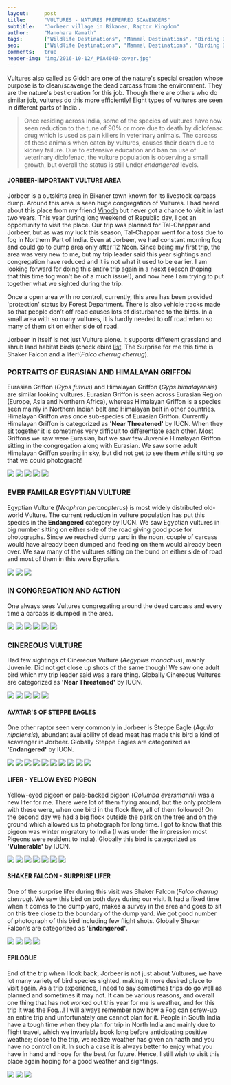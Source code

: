 ```yaml
---
layout:     post
title:      "VULTURES - NATURES PREFERRED SCAVENGERS"
subtitle:   "Jorbeer village in Bikaner, Raptor Kingdom"
author:     "Manohara Kamath"
tags:       ["Wildlife Destinations", "Mammal Destinations", "Birding Destinations", "Raptors"]
seo:		["Wildlife Destinations", "Mammal Destinations", "Birding Destinations", "Raptors"]
comments:   true
header-img: "img/2016-10-12/_P6A4040-cover.jpg"
---
```



<p>
Vultures also called as Giddh are one of the nature's special creation whose purpose is to clean/scavenge the dead carcass from the environment. They are the nature's best creation for this job. Though there are others who do similar job, vultures do this more efficiently! Eight types of vultures are seen in different parts of India . 
</p>

<blockquote>
Once residing across India, some of the species of vultures have now seen reduction to the tune of 90% or more due to death by diclofenac drug which is used as pain killers in veterinary animals. The carcass of these animals when eaten by vultures, causes their death due to kidney failure. Due to extensive education and ban on use of veterinary diclofenac, the vulture population is observing a small growth, but overall the status is still under <em>endangered</em> levels.
</blockquote>

<h4>
JORBEER-IMPORTANT VULTURE AREA
</h4>

<p>
Jorbeer is a outskirts area in Bikaner town known for its livestock carcass dump. Around this area is seen huge congregation of Vultures. I had heard about this place from my friend <a href="http://recitals.wilderhood.com/authors/Vinodh%20Ve/" target="_blank">Vinodh</a> but never got a chance to visit in last two years. This year during long weekend of Republic day, I got an opportunity to visit the place. Our trip was planned for Tal-Chappar and Jorbeer, but as was my luck this season, Tal-Chappar went for a toss due to fog in Northern Part of India. Even at Jorbeer, we had constant morning fog and could go to dump area only after 12 Noon. Since being my first trip, the area was very new to me, but my trip leader said this year sightings and congregation have reduced and it is not what it used to be earlier. I am looking forward for doing this entire trip again in a nesxt season (hoping that this time fog won't be of a much issue!), and now here I am trying to put together what we sighted during the trip.
</p>

<p>
Once a open area with no control, currently, this area has been provided 'protection' status by Forest Department. There is also vehicle tracks made so that people don’t off road causes lots of disturbance to the birds. In a small area with so many vultures, it is hardly needed to off road when so many of them sit on either side of road.
</p>

<p>
Jorbeer in itself is not just Vulture alone. It supports different grassland and shrub land habitat birds (check ebird <a href="http://ebird.org/ebird/hotspot/L2615818)" target="_blank">list</a>. The Surprise for me this time is Shaker Falcon and a lifer!(<em>Falco cherrug cherrug</em>).
</p>

<h3>
PORTRAITS OF EURASIAN AND HIMALAYAN GRIFFON
</h3>

<p>
Eurasian Griffon (<em>Gyps fulvus</em>) and Himalayan Griffon (<em>Gyps himalayensis</em>) are similar looking vultures. Eurasian Griffon is seen across Eurasian Region (Europe, Asia and Northern Africa), whereas Himalayan Griffon is a species seen mainly in Northern Indian belt and Himalayan belt in other countries. Himalayan Griffon was once sub-species of Eurasian Griffon. Currently Himalayan Griffon is categorized as <strong>'Near Threatened'</strong> by IUCN. When they sit together it is sometimes very difficult to differentiate each other. Most Griffons we saw were Eurasian, but we saw few Juvenile Himalayan Griffon sitting in the congregation along with Eurasian. We saw some adult Himalayan Griffon soaring in sky, but did not get to see them while sitting so that we could photograph!
</p>

<div class="w-entity-images">
	<a class="fancybox" rel="group" href="{{ site.baseurl }}/img/2016-10-12/_P6A3925.jpg"> <img class="w-customised-image-preview w-small-image-preview" src="{{ site.baseurl }}/img/2016-10-12/_P6A3925.jpg"></a>
	<a class="fancybox" rel="group" href="{{ site.baseurl }}/img/2016-10-12/_P6A3566.jpg"> <img class="w-customised-image-preview w-small-image-preview" src="{{ site.baseurl }}/img/2016-10-12/_P6A3566.jpg"></a>
	<a class="fancybox" rel="group" href="{{ site.baseurl }}/img/2016-10-12/_P6A4065.jpg"> <img class="w-customised-image-preview w-small-image-preview" src="{{ site.baseurl }}/img/2016-10-12/_P6A4065.jpg"></a>
	<a class="fancybox" rel="group" href="{{ site.baseurl }}/img/2016-10-12/_P6A4071.jpg"> <img class="w-customised-image-preview w-small-image-preview" src="{{ site.baseurl }}/img/2016-10-12/_P6A4071.jpg"></a>
	<a class="fancybox" rel="group" href="{{ site.baseurl }}/img/2016-10-12/_P6A4086.jpg"> <img class="w-customised-image-preview w-small-image-preview" src="{{ site.baseurl }}/img/2016-10-12/_P6A4086.jpg"></a>
</div>

<h3>EVER FAMILAR EGYPTIAN VULTURE</h3>

<p>
Egyptian Vulture (<em>Neophron percnopterus</em>) is most widely distributed old-world Vulture. The current reduction in vulture population has put this species in the <strong>Endangered</strong> category by IUCN. We saw Egyptian vultures in big number sitting on either side of the road giving good pose for photographs. Since we reached dump yard in the noon, couple of carcass would have already been dumped and feeding on them would already been over. We saw many of the vultures sitting on the bund on either side of road and most of them in this were Egyptian.
</p>

<div class="w-entity-images">
	<a class="fancybox" rel="group1" href="{{ site.baseurl }}/img/2016-10-12/_P6A3517.jpg"> <img class="w-customised-image-preview w-small-image-preview" src="{{ site.baseurl }}/img/2016-10-12/_P6A3517.jpg"></a>
	<a class="fancybox" rel="group1" href="{{ site.baseurl }}/img/2016-10-12/_P6A3524.jpg"> <img class="w-customised-image-preview w-small-image-preview" src="{{ site.baseurl }}/img/2016-10-12/_P6A3524.jpg"></a>
	<a class="fancybox" rel="group1" href="{{ site.baseurl }}/img/2016-10-12/_P6A4279.jpg"> <img class="w-customised-image-preview w-small-image-preview" src="{{ site.baseurl }}/img/2016-10-12/_P6A4279.jpg"></a>
</div>

<h3>IN CONGREGATION AND ACTION</h3>

<p>
One always sees Vultures congregating around the dead carcass and every time a carcass is dumped in the area.
</p>

<div class="w-entity-images">
	<a class="fancybox" rel="group2" href="{{ site.baseurl }}/img/2016-10-12/_P6A4040-cover.jpg"> <img class="w-customised-image-preview w-small-image-preview" src="{{ site.baseurl }}/img/2016-10-12/_P6A4040-cover.jpg"></a>
	<a class="fancybox" rel="group2" href="{{ site.baseurl }}/img/2016-10-12/_P6A4040.jpg"> <img class="w-customised-image-preview w-small-image-preview" src="{{ site.baseurl }}/img/2016-10-12/_P6A4040.jpg"></a>
	<a class="fancybox" rel="group2" href="{{ site.baseurl }}/img/2016-10-12/_P6A4056.jpg"> <img class="w-customised-image-preview w-small-image-preview" src="{{ site.baseurl }}/img/2016-10-12/_P6A4056.jpg"></a>
	<a class="fancybox" rel="group2" href="{{ site.baseurl }}/img/2016-10-12/_P6A4065.jpg"> <img class="w-customised-image-preview w-small-image-preview" src="{{ site.baseurl }}/img/2016-10-12/_P6A4065.jpg"></a>
	<a class="fancybox" rel="group2" href="{{ site.baseurl }}/img/2016-10-12/_P6A4071.jpg"> <img class="w-customised-image-preview w-small-image-preview" src="{{ site.baseurl }}/img/2016-10-12/_P6A4071.jpg"></a>
	<a class="fancybox" rel="group2" href="{{ site.baseurl }}/img/2016-10-12/_P6A4081.jpg"> <img class="w-customised-image-preview w-small-image-preview" src="{{ site.baseurl }}/img/2016-10-12/_P6A4081.jpg"></a>
</div>

<h3>CINEREOUS VULTURE</h3>

<p>
Had few sightings of Cinereous Vulture (<em>Aegypius monachus</em>), mainly Juvenile. Did not get close up shots of the same though! We saw one adult bird which my trip leader said was a rare thing. Globally Cinereous Vultures are categorized as <strong>'Near Threatened'</strong> by IUCN.
</p>

<div class="w-entity-images">
	<a class="fancybox" rel="group3" href="{{ site.baseurl }}/img/2016-10-12/_P6A4799.jpg"> <img class="w-customised-image-preview w-small-image-preview" src="{{ site.baseurl }}/img/2016-10-12/_P6A4799.jpg"></a>
	<a class="fancybox" rel="group3" href="{{ site.baseurl }}/img/2016-10-12/_P6A4825.jpg"> <img class="w-customised-image-preview w-small-image-preview" src="{{ site.baseurl }}/img/2016-10-12/_P6A4825.jpg"></a>
	<a class="fancybox" rel="group3" href="{{ site.baseurl }}/img/2016-10-12/_P6A4836.jpg"> <img class="w-customised-image-preview w-small-image-preview" src="{{ site.baseurl }}/img/2016-10-12/_P6A4836.jpg"></a>
	<a class="fancybox" rel="group3" href="{{ site.baseurl }}/img/2016-10-12/_P6A4847.jpg"> <img class="w-customised-image-preview w-small-image-preview" src="{{ site.baseurl }}/img/2016-10-12/_P6A4847.jpg"></a>
	<a class="fancybox" rel="group3" href="{{ site.baseurl }}/img/2016-10-12/_P6A4854.jpg"> <img class="w-customised-image-preview w-small-image-preview" src="{{ site.baseurl }}/img/2016-10-12/_P6A4854.jpg"></a>
</div>

<h4>AVATAR'S OF STEPPE EAGLES</h4>

<p>
One other raptor seen very commonly in Jorbeer is Steppe Eagle (<em>Aquila nipalensis</em>), abundant availability of dead meat has made this bird a kind of scavenger in Jorbeer. Globally Steppe Eagles are categorized as <strong>'Endangered'</strong> by IUCN.
</p>

<div class="w-entity-images">
	<a class="fancybox" rel="group4" href="{{ site.baseurl }}/img/2016-10-12/_P6A4110.jpg"> <img class="w-customised-image-preview w-small-image-preview" src="{{ site.baseurl }}/img/2016-10-12/_P6A4110.jpg"></a>
	<a class="fancybox" rel="group4" href="{{ site.baseurl }}/img/2016-10-12/_P6A4229.jpg"> <img class="w-customised-image-preview w-small-image-preview" src="{{ site.baseurl }}/img/2016-10-12/_P6A4229.jpg"></a>
	<a class="fancybox" rel="group4" href="{{ site.baseurl }}/img/2016-10-12/_P6A4285.jpg"> <img class="w-customised-image-preview w-small-image-preview" src="{{ site.baseurl }}/img/2016-10-12/_P6A4285.jpg"></a>
	<a class="fancybox" rel="group4" href="{{ site.baseurl }}/img/2016-10-12/19.jpg"> <img class="w-customised-image-preview w-small-image-preview" src="{{ site.baseurl }}/img/2016-10-12/19.jpg"></a>
	<a class="fancybox" rel="group4" href="{{ site.baseurl }}/img/2016-10-12/20.jpg"> <img class="w-customised-image-preview w-small-image-preview" src="{{ site.baseurl }}/img/2016-10-12/20.jpg"></a>
	<a class="fancybox" rel="group4" href="{{ site.baseurl }}/img/2016-10-12/21.jpg"> <img class="w-customised-image-preview w-small-image-preview" src="{{ site.baseurl }}/img/2016-10-12/21.jpg"></a>
	<a class="fancybox" rel="group4" href="{{ site.baseurl }}/img/2016-10-12/22.jpg"> <img class="w-customised-image-preview w-small-image-preview" src="{{ site.baseurl }}/img/2016-10-12/22.jpg"></a>
	<a class="fancybox" rel="group4" href="{{ site.baseurl }}/img/2016-10-12/23.jpg"> <img class="w-customised-image-preview w-small-image-preview" src="{{ site.baseurl }}/img/2016-10-12/23.jpg"></a>
	<a class="fancybox" rel="group4" href="{{ site.baseurl }}/img/2016-10-12/24.jpg"> <img class="w-customised-image-preview w-small-image-preview" src="{{ site.baseurl }}/img/2016-10-12/24.jpg"></a>
	<a class="fancybox" rel="group4" href="{{ site.baseurl }}/img/2016-10-12/25.jpg"> <img class="w-customised-image-preview w-small-image-preview" src="{{ site.baseurl }}/img/2016-10-12/25.jpg"></a>
</div>

<h4>LIFER - YELLOW EYED PIGEON</h4>

<p>
Yellow-eyed pigeon or pale-backed pigeon (<em>Columba eversmanni</em>) was a new lifer for me. There were lot of them flying around, but the only problem with these were, when one bird in the flock flew, all of them followed! On the second day we had a big flock outside the park on the tree and on the ground which allowed us to photograph for long time. I got to know that this pigeon was winter migratory to India (I was under the impression most Pigeons were resident to India). Globally this bird is categorized as <strong>'Vulnerable'</strong> by IUCN.
</p>

<div class="w-entity-images">
	<a class="fancybox" rel="group5" href="{{ site.baseurl }}/img/2016-10-12/26.jpg"> <img class="w-customised-image-preview w-small-image-preview" src="{{ site.baseurl }}/img/2016-10-12/26.jpg"></a>
	<a class="fancybox" rel="group5" href="{{ site.baseurl }}/img/2016-10-12/27.jpg"> <img class="w-customised-image-preview w-small-image-preview" src="{{ site.baseurl }}/img/2016-10-12/27.jpg"></a>
	<a class="fancybox" rel="group5" href="{{ site.baseurl }}/img/2016-10-12/28.jpg"> <img class="w-customised-image-preview w-small-image-preview" src="{{ site.baseurl }}/img/2016-10-12/28.jpg"></a>
	<a class="fancybox" rel="group5" href="{{ site.baseurl }}/img/2016-10-12/29.jpg"> <img class="w-customised-image-preview w-small-image-preview" src="{{ site.baseurl }}/img/2016-10-12/29.jpg"></a>
	<a class="fancybox" rel="group5" href="{{ site.baseurl }}/img/2016-10-12/30.jpg"> <img class="w-customised-image-preview w-small-image-preview" src="{{ site.baseurl }}/img/2016-10-12/30.jpg"></a>
	<a class="fancybox" rel="group5" href="{{ site.baseurl }}/img/2016-10-12/31.jpg"> <img class="w-customised-image-preview w-small-image-preview" src="{{ site.baseurl }}/img/2016-10-12/31.jpg"></a>
	<a class="fancybox" rel="group5" href="{{ site.baseurl }}/img/2016-10-12/32.jpg"> <img class="w-customised-image-preview w-small-image-preview" src="{{ site.baseurl }}/img/2016-10-12/32.jpg"></a>
</div>

<h4>SHAKER FALCON - SURPRISE LIFER</h4>

<p>
One of the surprise lifer during this visit was Shaker Falcon (<em>Falco cherrug cherrug</em>). We saw this bird on both days during our visit. It had a fixed time when it comes to the dump yard, makes a survey in the area and goes to sit on this tree close to the boundary of the dump yard. We got good number of photograph of this bird including few flight shots. Globally Shaker Falcon’s are categorized as <strong>'Endangered'</strong>.
</p>

<div class="w-entity-images">
	<a class="fancybox" rel="group6" href="{{ site.baseurl }}/img/2016-10-12/33.jpg"> <img class="w-customised-image-preview w-small-image-preview" src="{{ site.baseurl }}/img/2016-10-12/33.jpg"></a>
	<a class="fancybox" rel="group6" href="{{ site.baseurl }}/img/2016-10-12/34.jpg"> <img class="w-customised-image-preview w-small-image-preview" src="{{ site.baseurl }}/img/2016-10-12/34.jpg"></a>
	<a class="fancybox" rel="group6" href="{{ site.baseurl }}/img/2016-10-12/35.jpg"> <img class="w-customised-image-preview w-small-image-preview" src="{{ site.baseurl }}/img/2016-10-12/35.jpg"></a>
	<a class="fancybox" rel="group6" href="{{ site.baseurl }}/img/2016-10-12/36.jpg"> <img class="w-customised-image-preview w-small-image-preview" src="{{ site.baseurl }}/img/2016-10-12/36.jpg"></a>
</div>

<h4>EPILOGUE</h4>

<p>
End of the trip when I look back, Jorbeer is not just about Vultures, we have lot many variety of bird species sighted, making it more desired place to visit again. As a trip experience, I need to say sometimes trips do go well as planned and sometimes it may not. It can be various reasons, and overall one thing that has not worked out this year for me is weather, and for this trip it was the Fog…! I will always remember now how a Fog can screw-up an entire trip and unfortunately one cannot plan for it. People in South India have a tough time when they plan for trip in North India and mainly due to flight travel, which we invariably book long before anticipating positive weather; close to the trip, we realize weather has given an haath and you have no control on it. In such a case it is always better to enjoy what you have in hand and hope for the best for future. Hence, I still wish to visit this place again hoping for a good weather and sightings.
</p>

<div class="w-entity-images">
	<a class="fancybox" rel="group7" href="{{ site.baseurl }}/img/2016-10-12/37.jpg"> <img class="w-customised-image-preview w-small-image-preview" src="{{ site.baseurl }}/img/2016-10-12/37.jpg"></a>
	<a class="fancybox" rel="group7" href="{{ site.baseurl }}/img/2016-10-12/38.jpg"> <img class="w-customised-image-preview w-small-image-preview" src="{{ site.baseurl }}/img/2016-10-12/38.jpg"></a>
	<a class="fancybox" rel="group7" href="{{ site.baseurl }}/img/2016-10-12/39.jpg"> <img class="w-customised-image-preview w-small-image-preview" src="{{ site.baseurl }}/img/2016-10-12/39.jpg"></a>
</div>
